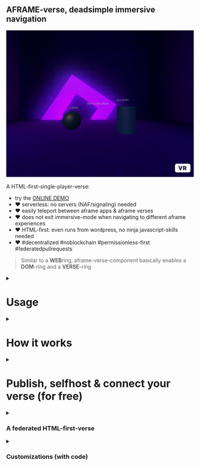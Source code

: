 ## AFRAME-verse, deadsimple immersive navigation

![](.img/demo.gif)

A HTML-first-single-player-verse:

* try the [ONLINE DEMO](https://coderofsalvation.github.io/aframe-verse/apps/)
* ❤️ serverless: no servers (NAF/signaling) needed
* ❤️ easily teleport between aframe apps & aframe verses 
* ❤️ does not exit immersive-mode when navigating to different aframe experiences
* ❤️ HTML-first: even runs from wordpress, no ninja javascript-skills needed
* ❤️ #decentralized #noblockchain #permissionless-first #federatedpullrequests

> Similar to a **WEB**ring, aframe-verse-component basically enables a **DOM**-ring and a **VERSE**-ring

<details>
  <summary><h1>Usage</h2></summary>
  <br>

```
<script src="aframe-verse-component"></script>

<a-scene>
  <a-entity aframe-verse="register: /aframe-verse.json">

    <!-- everything nested under `aframe-verse`, will be replaced upon navigation  -->

    <a-box href="/"></a-box>            <!-- goes home (index.html) / the verse of entry --> 
    <a-box href="./app2.html"></a-box>  
    <a-box href="https://somefriend.com/some_aframe_app.html"></a-box>
    <a-box href="https://somefriend.com/supercustom_webxr_app.html"></a-box>

  <a-entity>

  <!-- put 'global' entities here (UI, cursor or wearables e.g.)   -->
  <!-- to persist across navigation                                -->
  <!-- ps. multiple aframe-verse components are supported!         -->

</a-scene>
```

aframe-verse.json
```
{
  "schema":"aframe-verse/0.1",
  "destinations":[ 
    {"url":"./index.html"},                                      // change to absolute url for produciton 
    {"url":"https://somefriend.com/some_aframe_app.html"},       // allow in-app immersive navigation
    {
     "url":"https://somefriend.com/supercustom_webxr_app.html",  // a trusted app but which uses 
     "newtab": true                                              // a threejs e.g. (opens in new tab)
    }
  ], 
  "verses":["https://otherbefriendedverse.com/register.json"]
}
```

> click here for an [production-example of a aframe-verse.json](https://coderofsalvation.github.io/aframe-verse-leondustar/aframe-verse.json)

</details>

<details>
  <summary><h1>How it works</h2></summary>
  <br>

![](.img/flow.jpg)

A visitor in the **aframe-verse** just teleports to other destinations and clusters ("*beam me up scotty!*").<br>

>  When a visitor surfs to a cluster-client (`index.html`), it loads all components, which other linked experiences use. Other trusted components can be loaded by exception.<br>

<details>
  <summary>How does this works in large?</summary>
  <br>
  The concept above is an answer to the fact that each tile-based 'metaverse' will always turn into some kind of **hypercentralized** client-project.
  Instead, an user in the **aframe-verse** just teleports to other destinations and clusters ("*beam me up scotty!*").<br>
  When the enduser surfs to a cluster-client (`index.html`), it basically loads all components, which other linked experiences use.<br>
  This is a security-limitation and a performance-feature, because this: 
  
  * makes traveling between experiences (within a cluster) very fluid and fast.
  * it creates a decentralized incentive between developer(s) to:
    * collaborate on a seamless & secure end-user experiences-cluster
    * consistent UX because of:
      * shared components
      * shared global objects: wearables, UI, AR/VR controller-support e.g.
  
  Exceptions to this rule can be agreed upon by the developer(s) of a cluster.<br>
  By allowing on-the-fly components by certain developers or CDN's:
  
  `{"url":"https://runvnc.net/trustedpexperience", "scripts":true }`
  
  Worstcase, a destination can be loaded in a new tab (`newtab:true` which exits immersive navigation ), which then basically becomes the new cluster.
  
</details>

</details>

<details>
  <summary><h1>Publish,  selfhost & connect your verse (for free)</h2></summary>
  <br>

3 ways of hosting:

<details>
  <summary><h3>GITHUB / GITLAB</h2></summary>
  <br>

* click the fork-button on [github](https://github.com/coderofsalvation/aframe-verse) or [gitlab](https://gitlab.com/coderofsalvation/aframe-verse)
* rename the repository to `aframe-verse-*` (aframe-verse-myorganisation e.g.) for easy discoverability
* github: go to settings-tab > enable github pages (use the main-branch)
* profit! your verse can now be accessed thru 
  * github: `https://yourusername.github.io/aframe-verse-myorganisation/apps`
  * gitlab: `https://yourusername.gitlab.io/aframe-verse-myorganisation/apps`
</details>

<details>
  <summary><h3>GLITCH</h2></summary>
  <br>

* [REMIX this glitch](https://glitch.com/edit/#!/remix/aframe-verse)
* rename the project to `aframe-verse-*` (aframe-verse-myorganisation e.g.) for easy discoverability
* your verse can now be accessed thru `https://aframe-verse-myorganisation.glitch.me/apps/` 
</details>
 
<details>
  <summary><h3>SELFHOSTING (redbean/wordpress/apache e.g.)</h2></summary>
  <br>

* [download zip](https://github.com/coderofsalvation/aframe-verse/archive/refs/heads/main.zip) and unpack it in your apache/worpress dir e.g.
</details>

Developing:
* put your aframe apps in `apps/*`
* add `href`-attributes to clickable items (like a-box)
* whitelist the href-attributes by including them in `aframe-verse.json`
* use absolute href/urls (or use `./index.html` to guide the enduser back to the origin verse)

> Later: please connect your verse to this repo, by mentioning your json-URL in an issue. That way, future verses (forks) will automatically include your verse too.

</details>

<details>
  <summary><h3>A federated HTML-first-verse</h2></summary>
  <br>

> aframe-verse describes a verse using the lowest common denominator between Aframe authors (=a webdirectory)

* the **maintainer(s)** maintain a pool of trusted aframe apps (& components)
* the **maintainer(s)** allow DOM-sharing (a DOM-ring) between eachothers aframe-apps
* the **maintainer(s)** agree on shared garbage collection 

> Ideally, the maintainers need to approve new (website-specific) scripts/components, and include them in `index.html` when a new app arrives thru merge requests.

But..but..what about privacy & security?<br>
This is all up to the maintainers of a verse, just think of it as running a shared website & linksharing.
For more info [read this](https://github.com/coderofsalvation/aframe-verse/issues/1)

  <details>
    <summary>More on the project scope</h2></summary>
    <br>

  Out of the box, this monoverse-repo is good enough for seamlessly navigating between **simple read-only** aframe experiences (galleries, portfolios, vr movies, viewing scenes e.g.).<br>
  A monoverse is the opposite of a 'metaverse'-concept (in which multiplayer-communication is fundamental).
  Therefore, the following is out of scope, but can still be used to progressively enhance an `aframe-verse`:

  * multiplayer: see the (way more complex) [NAF approach](https://github.com/networked-aframe) which requires you to run your own server.
  * hardened security/privacy: introduce activitypub-layer, p2p webrtc like yjs
  </details>

</details>

<details>
  <summary><h3>Customizations (with code)</h2></summary>
  <br>

  <details>
    <summary><h4>Extending navigation interactions</h2></summary>
    <br>

    In the example, only touch/mouse-events are supported.<br>
    By defining `hrefEvents`, you can trigger navigation for other events too:

    ```
    <... aframe-verse="register: /yourverse.json; hrefEvents: click, mouseenter, collide, foobar">
       <a-box href="./show.html"/>  
    </...>
    ```

    > Profit! Now navigation is triggered to `show.html` whenever it is clicked, mousehovered or colliding with another object

    calling `$('[aframe-verse] [href]').emit('foobar', {})` would trigger navigation too
  </details>

  <details>
    <summary><h4>Customizing navigation further</h2></summary>
    <br>

    You can hook into navigation-events by creating a custom component:

    ```
    // use like: <a-entity aframe-verse="..." navigate></a-entity>

    AFRAME.registerComponent('navigate', {
      init: function(){
        console.log("initing navigation")
        this.el.addEventListener('beforeNavigate', this.beforeNavigate )
        this.el.addEventListener('navigate', this.navigate )
        this.el.addEventListener('registerJSON', this.registerJSON )
      }, 
      beforeNavigate(e){
        console.log("about to navigate to: "+e.detail.destination.url)
        // e.detail.destination = false           // uncomment to cancel navigation
      }, 
      navigate(e){
        // e.detail.destination = false           // uncomment to cancel navigation 
        console.log("navigating to: "+e.detail.destination.url)
      }, 
      registerJSON(e){
        let json = e.detail.json
        // example: skip non-immersive navigation links
        json.destinations = json.destinations.filter( (d) => d.newtab ? null : d )
        // example: launch external verses in a new tab (so its components get loaded too)
        json.destinations.map( (d) => d.url.match(/index\.html$/) ? d.newtab = true : null )
      }
    })
    ```
  </details>

  <details>
    <summary><h4>Connecting, Nesting & Securing verse-clusters</h2></summary>
    <br>

  ![](.img/yodawg.jpg)

  For navigation, you can add external verses to the `.verses`-array in `aframe-verse.json`, that's all!<br>
  Optionally, you can secure the import-behaviour further using the `registerJSON`-event as shown above in 'Customizing navigation further'.

  </details>

  <details>
    <summary><h4>Fadetime & nesting verses</h2></summary>
    <br>

  You can have multiple persisting verses at the same time.
  Usecases for this are: a menu system, mini-games, inventory or a teleporting-maze e.g.:

  ```
  <a-entity aframe-verse="register: aframe-verse.json">
    ...
  </a-entity>

  <a-entity aframe-verse="register: menu.json; fade: 0">   <!-- NOTE: superfast fade in ms (0=off) -->
    ...
  </a-entity>

  ```

  > NOTE: for heavy scenes you can set `fade: 4000` (4seconds fade) e.g.
  </details>
</details>

